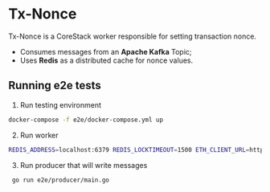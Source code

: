 # Tx-Nonce

Tx-Nonce is a CoreStack worker responsible for setting transaction nonce.

- Consumes messages from an **Apache Kafka** Topic;
- Uses **Redis** as a distributed cache for nonce values.

## Running e2e tests

1. Run testing environment

```bash
docker-compose -f e2e/docker-compose.yml up
```

2. Run worker

```bash
REDIS_ADDRESS=localhost:6379 REDIS_LOCKTIMEOUT=1500 ETH_CLIENT_URL=http://localhost:8545 go run . run --jaeger-service TX-NONCE
```

3. Run producer that will write messages 

```bash
 go run e2e/producer/main.go
```